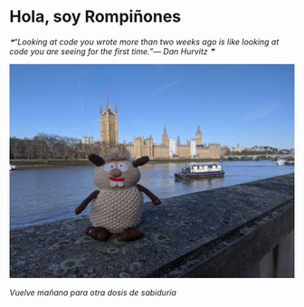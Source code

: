 # Hola, soy Rompiñones

<!--STARTS_HERE_QUOTE_README-->
<i>❝“Looking at code you wrote more than two weeks ago is like looking at code you are seeing for the first time.”— Dan Hurvitz   ❞</i>
<!--ENDS_HERE_QUOTE_README-->

<!--START_SECTION:update_image-->
![alt text](https://raw.githubusercontent.com/focaalvarez/rompinones/main/.github/images/IMG_20220205_102213.jpg?raw=true)
<!--END_SECTION:update_image-->

*Vuelve mañana para otra dosis de sabiduría*

